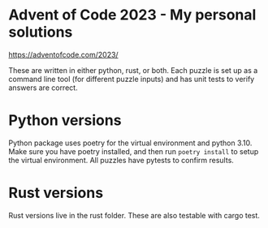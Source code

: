 # Advent of Code 2023 - My personal solutions
https://adventofcode.com/2023/

These are written in either python, rust, or both. Each puzzle is set up as a command line tool (for different puzzle inputs) and has unit tests to verify answers are correct.

# Python versions
Python package uses poetry for the virtual environment and python 3.10.
Make sure you have poetry installed, and then run `poetry install` to setup the virtual environment.
All puzzles have pytests to confirm results.

# Rust versions
Rust versions live in the rust folder. These are also testable with cargo test.
